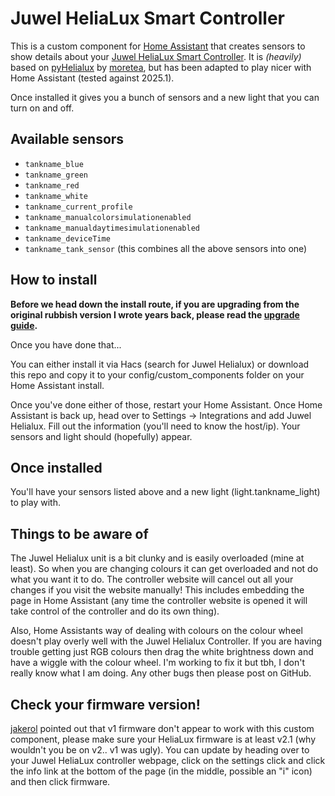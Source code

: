 
# Juwel HeliaLux Smart Controller

This is a custom component for [Home Assistant](https://www.home-assistant.io/) that creates sensors to show details about your [Juwel HeliaLux Smart Controller](https://www.juwel-aquarium.co.uk/Products/Lighting/LED/HeliaLux-LED/HeliaLux-SmartControl/). It is *(heavily)* based on [pyHelialux](https://github.com/moretea/pyHelialux) by [moretea](https://github.com/moretea), but has been adapted to play nicer with Home Assistant (tested against 2025.1).

Once installed it gives you a bunch of sensors and a new light that you can turn on and off.

## Available sensors
* `tankname_blue`
* `tankname_green`
* `tankname_red`
* `tankname_white`
* `tankname_current_profile`
* `tankname_manualcolorsimulationenabled`
* `tankname_manualdaytimesimulationenabled`
* `tankname_deviceTime`
* `tankname_tank_sensor` (this combines all the above sensors into one)

## How to install

**Before we head down the install route, if you are upgrading from the original rubbish version I wrote years back, please read the [upgrade guide](https://github.com/MrSleeps/Juwel-HeliaLux-Home-Assistant-Custom-Component/blob/main/UPGRADE.md).**

Once you have done that...

You can either install it via Hacs (search for Juwel Helialux) or download this repo and copy it to your config/custom_components folder on your Home Assistant install.

Once you've done either of those, restart your Home Assistant. Once Home Assistant is back up, head over to Settings -> Integrations and add Juwel Helialux. Fill out the information (you'll need to know the host/ip). Your sensors and light should (hopefully) appear.

## Once installed

You'll have your sensors listed above and a new light (light.tankname_light) to play with.

## Things to be aware of

The Juwel Helialux unit is a bit clunky and is easily overloaded (mine at least). So when you are changing colours it can get overloaded and not do what you want it to do. The controller website will cancel out all your changes if you visit the website manually! This includes embedding the page in Home Assistant (any time the controller website is opened it will take control of the controller and do its own thing).

Also, Home Assistants way of dealing with colours on the colour wheel doesn't play overly well with the Juwel Helialux Controller. If you are having trouble getting just RGB colours then drag the white brightness down and have a wiggle with the colour wheel. I'm working to fix it but tbh, I don't really know what I am doing. Any other bugs then please post on GitHub.


## Check your firmware version!
[jakerol](https://github.com/MrSleeps/Juwel-HeliaLux-Home-Assistant-Custom-Component/issues/4#issuecomment-1318268129) pointed out that v1 firmware don't appear to work with this custom component, please make sure your HeliaLux firmware is at least v2.1 (why wouldn't you be on v2.. v1 was ugly). You can update by heading over to your Juwel HeliaLux controller webpage, click on the settings click and click the info link at the bottom of the page (in the middle, possible an "i" icon) and then click firmware.
